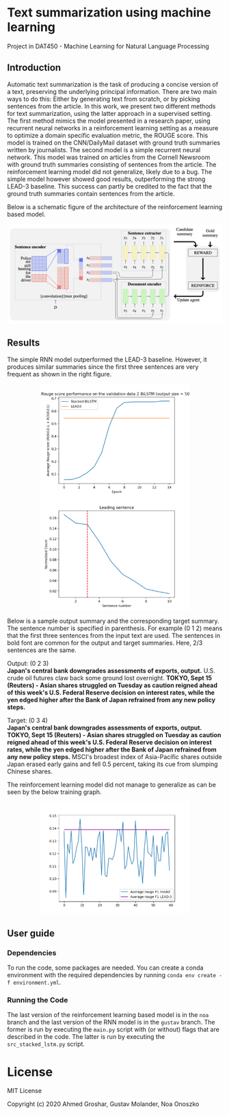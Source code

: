 # Text summarization using machine learning
Project in DAT450 - Machine Learning for Natural Language Processing

## Introduction
Automatic text summarization is the task of producing a concise version of a text, preserving the underlying principal information. There are two main ways to do this: Either by generating text from scratch, or by picking sentences from the article. In this work, we present two different methods for text summarization, using the latter approach in a supervised setting. The first method mimics the model presented in a research paper, using recurrent neural networks in a reinforcement learning setting as a measure to optimize a domain specific evaluation metric, the ROUGE score. This model is trained on the CNN/DailyMail dataset with ground truth summaries written by journalists. The second model is a simple recurrent neural network. This model was trained on articles from the Cornell Newsroom with ground truth summaries consisting of sentences from the article. The reinforcement learning model did not generalize, likely due to a bug. The simple model however showed good results, outperforming the strong LEAD-3 baseline. This success can partly be credited to the fact that the ground truth summaries contain sentences from the article.

Below is a schematic figure of the architecture of the reinforcement learning based model.
<p align="center">
  <img src="https://github.com/noaonoszko/text-summarization/blob/main/data/rl_model.png" width="600" title="hover text">
</p>


## Results
The simple RNN model outperformed the LEAD-3 baseline. However, it produces similar summaries since the first three sentences are very frequent as shown in the right figure.
<p align="center">
  <img src="https://github.com/noaonoszko/text-summarization/blob/main/data/LSTM_rouge.png" width="350" title="hover text">
    <img src="https://github.com/noaonoszko/text-summarization/blob/main/data/Leading_s1.png" width="350" title="hover text">
</p>

Below is a sample output summary and the corresponding target summary. The sentence number is specified in parenthesis. For example (0 1 2) means that the first three sentences from the input text are used. The sentences in bold font are common for the output and target summaries. Here, 2/3 sentences are the same.

Output:  (0 2 3)  
**Japan's central bank downgrades assessments of exports, output.** U.S. crude oil futures claw back some ground lost overnight. **TOKYO, Sept 15 (Reuters) - Asian shares struggled on Tuesday as caution reigned ahead of this week's U.S. Federal Reserve decision on interest rates, while the yen edged higher after the Bank of Japan refrained from any new policy steps.**

Target: (0 3 4)  
**Japan's central bank downgrades assessments of exports, output.  TOKYO, Sept 15 (Reuters) - Asian shares struggled on Tuesday as caution reigned ahead of this week's U.S. Federal Reserve decision on interest rates, while the yen edged higher after the Bank of Japan refrained from any new policy steps.** MSCI's broadest index of Asia-Pacific shares outside Japan erased early gains and fell 0.5 percent, taking its cue from slumping Chinese shares. 

The reinforcement learning model did not manage to generalize as can be seen by the below training graph.
<p align="center">
  <img src="https://github.com/noaonoszko/text-summarization/blob/main/data/rl_rouge_scores11.png" width="350" title="hover text">
</p>

## User guide

### Dependencies
To run the code, some packages are needed. You can create a conda environment with the required dependencies by running
`conda env create -f environment.yml`.

### Running the Code
The last version of the reinforcement learning based model is in the `noa` branch and the last version of the RNN model is in the `gustav` branch. The former is run by executing the `main.py` script with (or without) flags that are described in the code. The latter is run by executing the `src_stacked_lstm.py` script.

# License
MIT License

Copyright (c) 2020 Ahmed Groshar, Gustav Molander, Noa Onoszko 

